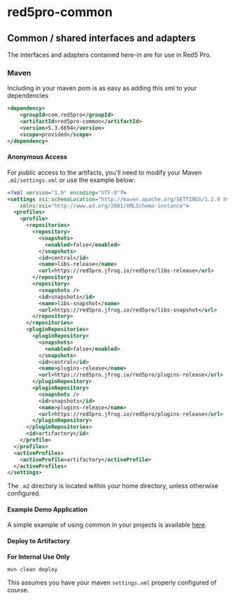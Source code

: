 # red5pro-common

## Common / shared interfaces and adapters
The interfaces and adapters contained here-in are for use in Red5 Pro.

### Maven
Including in your maven pom is as easy as adding this xml to your dependencies

```xml
<dependency>
    <groupId>com.red5pro</groupId>
    <artifactId>red5pro-common</artifactId>
    <version>5.3.6694</version>
    <scope>provided</scope>
</dependency>
```

#### Anonymous Access
For *public* access to the artifacts, you'll need to modify your Maven `.m2/settings.xml` or use the example below:

```xml
<?xml version="1.0" encoding="UTF-8"?>
<settings xsi:schemaLocation="http://maven.apache.org/SETTINGS/1.1.0 http://maven.apache.org/xsd/settings-1.1.0.xsd" xmlns="http://maven.apache.org/SETTINGS/1.1.0"
    xmlns:xsi="http://www.w3.org/2001/XMLSchema-instance">
  <profiles>
    <profile>
      <repositories>
        <repository>
          <snapshots>
            <enabled>false</enabled>
          </snapshots>
          <id>central</id>
          <name>libs-release</name>
          <url>https://red5pro.jfrog.io/red5pro/libs-release</url>
        </repository>
        <repository>
          <snapshots />
          <id>snapshots</id>
          <name>libs-snapshot</name>
          <url>https://red5pro.jfrog.io/red5pro/libs-snapshot</url>
        </repository>
      </repositories>
      <pluginRepositories>
        <pluginRepository>
          <snapshots>
            <enabled>false</enabled>
          </snapshots>
          <id>central</id>
          <name>plugins-release</name>
          <url>https://red5pro.jfrog.io/red5pro/plugins-release</url>
        </pluginRepository>
        <pluginRepository>
          <snapshots />
          <id>snapshots</id>
          <name>plugins-release</name>
          <url>https://red5pro.jfrog.io/red5pro/plugins-release</url>
        </pluginRepository>
      </pluginRepositories>
      <id>artifactory</id>
    </profile>
  </profiles>
  <activeProfiles>
    <activeProfile>artifactory</activeProfile>
  </activeProfiles>
</settings>
```
The `.m2` directory is located within your home directory, unless otherwise configured.

#### Example Demo Application
A simple example of using common in your projects is available [here](https://github.com/red5pro/red5pro-server-examples/tree/develop/common-demo).


#### Deploy to Artifactory
**For Internal Use Only**

`mvn clean deploy`

This assumes you have your maven `settings.xml` properly configured of course.
